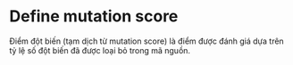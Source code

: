 # Define mutation score

Điểm đột biến (tạm dịch từ mutation score) là điểm được đánh giá dựa trên tỷ lệ số đột biến đã được loại bỏ trong mã nguồn.